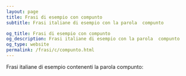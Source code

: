 ```yaml
---
layout: page
title: Frasi di esempio con compunto 
subtitle: Frasi italiane di esempio con la parola  compunto

og_title: Frasi di esempio con compunto 
og_description: Frasi italiane di esempio con la parola  compunto
og_type: website
permalink: /frasi/c/compunto.html
---
```


Frasi italiane di esempio contenenti la parola compunto:


